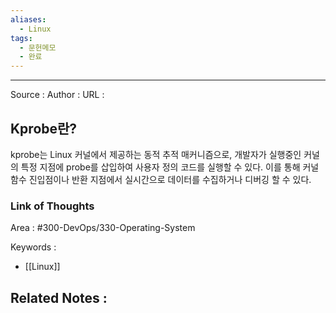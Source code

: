 ```yaml
---
aliases:
  - Linux
tags:
  - 문헌메모
  - 완료
---
```



---


Source :
Author : 
URL :

## Kprobe란?
kprobe는 Linux 커널에서 제공하는 동적 추적 매커니즘으로, 개발자가 실행중인 커널의 특정 지점에 probe를 삽입하여 사용자 정의 코드를 실행할 수 있다. 이를 통해 커널 함수 진입점이나 반환 지점에서 실시간으로 데이터를 수집하거나 디버깅 할 수 있다.

### Link of Thoughts
Area : #300-DevOps/330-Operating-System 

Keywords :
- [[Linux]]

Related Notes : 
- 